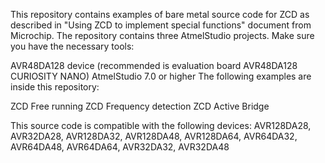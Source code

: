 This repository contains examples of bare metal source code for ZCD as described in "Using ZCD to implement special functions" document from Microchip. 
The repository contains three AtmelStudio projects. Make sure you have the necessary tools:

AVR48DA128 device (recommended is evaluation board AVR48DA128 CURIOSITY NANO)
AtmelStudio 7.0 or higher
The following examples are inside this repository:

ZCD Free running
ZCD Frequency detection
ZCD Active Bridge

This source code is compatible with the following devices: 
AVR128DA28, AVR32DA28, AVR128DA32, AVR128DA48, AVR128DA64, AVR64DA32, AVR64DA48, AVR64DA64, AVR32DA32, AVR32DA48
